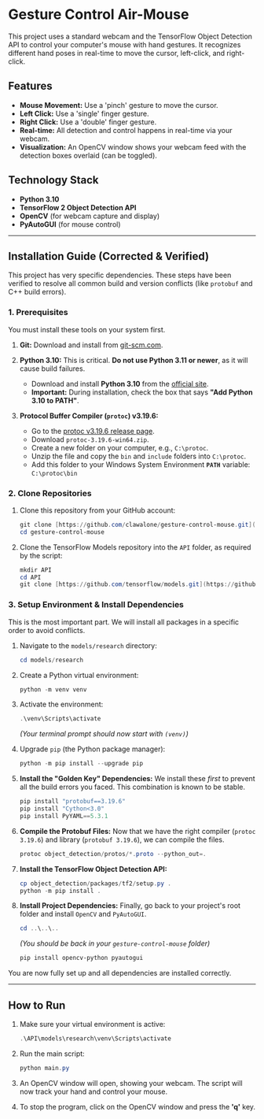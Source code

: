 # Gesture Control Air-Mouse

This project uses a standard webcam and the TensorFlow Object Detection API to control your computer's mouse with hand gestures. It recognizes different hand poses in real-time to move the cursor, left-click, and right-click.

## Features

* **Mouse Movement:** Use a 'pinch' gesture to move the cursor.
* **Left Click:** Use a 'single' finger gesture.
* **Right Click:** Use a 'double' finger gesture.
* **Real-time:** All detection and control happens in real-time via your webcam.
* **Visualization:** An OpenCV window shows your webcam feed with the detection boxes overlaid (can be toggled).

## Technology Stack

* **Python 3.10**
* **TensorFlow 2 Object Detection API**
* **OpenCV** (for webcam capture and display)
* **PyAutoGUI** (for mouse control)

---

## Installation Guide (Corrected & Verified)

This project has very specific dependencies. These steps have been verified to resolve all common build and version conflicts (like `protobuf` and C++ build errors).

### 1. Prerequisites

You must install these tools on your system first.

1.  **Git:** Download and install from [git-scm.com](https://git-scm.com/).

2.  **Python 3.10:** This is critical. **Do not use Python 3.11 or newer**, as it will cause build failures.
    * Download and install **Python 3.10** from the [official site](https://www.python.org/downloads/windows/).
    * **Important:** During installation, check the box that says **"Add Python 3.10 to PATH"**.

3.  **Protocol Buffer Compiler (`protoc`) v3.19.6:**
    * Go to the [protoc v3.19.6 release page](https://github.com/protocolbuffers/protobuf/releases/tag/v3.19.6).
    * Download `protoc-3.19.6-win64.zip`.
    * Create a new folder on your computer, e.g., `C:\protoc`.
    * Unzip the file and copy the `bin` and `include` folders into `C:\protoc`.
    * Add this folder to your Windows System Environment **`PATH`** variable: `C:\protoc\bin`

### 2. Clone Repositories

1.  Clone this repository from your GitHub account:
    ```powershell
    git clone [https://github.com/clawalone/gesture-control-mouse.git](https://github.com/clawalone/gesture-control-mouse.git)
    cd gesture-control-mouse
    ```

2.  Clone the TensorFlow Models repository into the `API` folder, as required by the script:
    ```powershell
    mkdir API
    cd API
    git clone [https://github.com/tensorflow/models.git](https://github.com/tensorflow/models.git)
    ```

### 3. Setup Environment & Install Dependencies

This is the most important part. We will install all packages in a specific order to avoid conflicts.

1.  Navigate to the `models/research` directory:
    ```powershell
    cd models/research
    ```

2.  Create a Python virtual environment:
    ```powershell
    python -m venv venv
    ```

3.  Activate the environment:
    ```powershell
    .\venv\Scripts\activate
    ```
    *(Your terminal prompt should now start with `(venv)`)*

4.  Upgrade `pip` (the Python package manager):
    ```powershell
    python -m pip install --upgrade pip
    ```

5.  **Install the "Golden Key" Dependencies:**
    We install these *first* to prevent all the build errors you faced. This combination is known to be stable.
    ```powershell
    pip install "protobuf==3.19.6"
    pip install "Cython<3.0"
    pip install PyYAML==5.3.1
    ```

6.  **Compile the Protobuf Files:**
    Now that we have the right compiler (`protoc 3.19.6`) and library (`protobuf 3.19.6`), we can compile the files.
    ```powershell
    protoc object_detection/protos/*.proto --python_out=.
    ```

7.  **Install the TensorFlow Object Detection API:**
    ```powershell
    cp object_detection/packages/tf2/setup.py .
    python -m pip install .
    ```

8.  **Install Project Dependencies:**
    Finally, go back to your project's root folder and install `OpenCV` and `PyAutoGUI`.
    ```powershell
    cd ..\..\..
    ```
    *(You should be back in your `gesture-control-mouse` folder)*
    ```powershell
    pip install opencv-python pyautogui
    ```

You are now fully set up and all dependencies are installed correctly.

---

## How to Run

1.  Make sure your virtual environment is active:
    ```powershell
    .\API\models\research\venv\Scripts\activate
    ```

2.  Run the main script:
    ```powershell
    python main.py
    ```

3.  An OpenCV window will open, showing your webcam. The script will now track your hand and control your mouse.

4.  To stop the program, click on the OpenCV window and press the **'q'** key.

